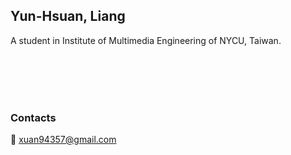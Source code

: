 ## Yun-Hsuan, Liang
A  student in Institute of Multimedia Engineering of NYCU, Taiwan.
<br><br>
<!--- [![Anurag's GitHub stats](https://github-readme-stats.vercel.app/api?username=yxuan0329&show_icons=true&theme=solarized-light)](https://github.com/anuraghazra/github-readme-stats) <br> --->


<br><br><br>
###  Contacts
📧 xuan94357@gmail.com <br>
